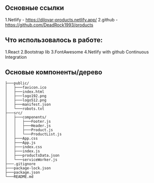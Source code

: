 ## Основные ссылки
1.Netlify - https://dilovar-products.netlify.app/
2.github - https://github.com/DeadRock1993/products

## Что использовалось в работе:
1.React
2.Bootstrap lib
3.FontAwesome
4.Netlify with github Continuous Integration

## Основые компоненты/дерево
```
├───public/
│   ├───favicon.ico
│   ├───index.html
│   ├───logo192.png
│   ├───logo512.png
│   ├───manifest.json
│   └───robots.txt
├───src/
│   ├───components/
│   │   ├───Footer.js
│   │   ├───Header.js
│   │   ├───Product.js
│   │   └───ProductList.js
│   ├───App.css
│   ├───App.js
│   ├───index.css
│   ├───index.js
│   ├───productsData.json
│   └───serviceWorker.js
├───.gitignore
├───package-lock.json
├───package.json
└───README.md
